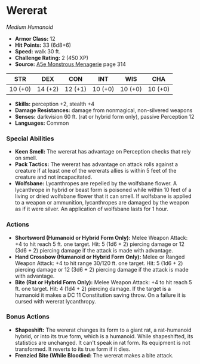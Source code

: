 # Wererat

*Medium* *Humanoid*

- **Armor Class:** 12
- **Hit Points:** 33 (6d8+6)
- **Speed:** walk 30 ft.
- **Challenge Rating:** 2 (450 XP)
- **Source:** [A5e Monstrous Menagerie](https://enpublishingrpg.com/products/level-up-monstrous-menagerie-a5e) page 314

| STR | DEX | CON | INT | WIS | CHA |
| --- | --- | --- | --- | --- | --- |
| 10 (+0) | 14 (+2) | 12 (+1) | 10 (+0) | 10 (+0) | 10 (+0) |

- **Skills:** perception +2, stealth +4
- **Damage Resistances:** damage from nonmagical, non-silvered weapons
- **Senses:** darkvision 60 ft. (rat or hybrid form only), passive Perception 12
- **Languages:** Common

### Special Abilities

- **Keen Smell:** The wererat has advantage on Perception checks that rely on smell.
- **Pack Tactics:** The wererat has advantage on attack rolls against a creature if at least one of the wererats allies is within 5 feet of the creature and not incapacitated.
- **Wolfsbane:** Lycanthropes are repelled by the wolfsbane flower. A lycanthrope in hybrid or beast form is poisoned while within 10 feet of a living or dried wolfsbane flower that it can smell. If wolfsbane is applied to a weapon or ammunition, lycanthropes are damaged by the weapon as if it were silver. An application of wolfsbane lasts for 1 hour.

### Actions

- **Shortsword (Humanoid or Hybrid Form Only):** Melee Weapon Attack: +4 to hit  reach 5 ft.  one target. Hit: 5 (1d6 + 2) piercing damage  or 12 (3d6 + 2) piercing damage if the attack is made with advantage.
- **Hand Crossbow (Humanoid or Hybrid Form Only):** Melee or Ranged Weapon Attack: +4 to hit  range 30/120 ft.  one target. Hit: 5 (1d6 + 2) piercing damage  or 12 (3d6 + 2) piercing damage if the attack is made with advantage.
- **Bite (Rat or Hybrid Form Only):** Melee Weapon Attack: +4 to hit  reach 5 ft.  one target. Hit: 4 (1d4 + 2) piercing damage. If the target is a humanoid  it makes a DC 11 Constitution saving throw. On a failure  it is cursed with wererat lycanthropy.

### Bonus Actions

- **Shapeshift:** The wererat changes its form to a giant rat, a rat-humanoid hybrid, or into its true form, which is a humanoid. While shapeshifted, its statistics are unchanged. It can't speak in rat form. Its equipment is not transformed. It reverts to its true form if it dies.
- **Frenzied Bite (While Bloodied:** The wererat makes a bite attack.


